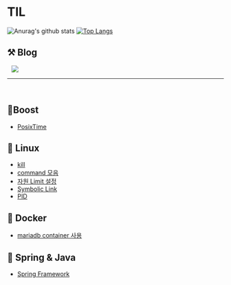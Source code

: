 # TIL
![Anurag's github stats](https://github-readme-stats.vercel.app/api?username=bell-2&show_icons=true&theme=radical) 
[![Top Langs](https://github-readme-stats.vercel.app/api/top-langs/?username=bell-2&layout=compact&theme=dracula)](https://github.com/bell-2/)


## ⚒️ Blog 
<a href="https://mutpp.tistory.com/">
    <img 
        src="http://img.shields.io/badge/-Tech%20Blog-655ced?style=flat&logo=github&link=https://mutpp.tistory.com/"
        style="height : auto; margin-left : 10px; margin-right : 10px;"/>
</a>

<br>

---
<br>

## 🌱Boost 
  - [PosixTime](Boost/Boost/PosixTime.md)

## 🌱 Linux
  - [kill](Linux/kill.md)
  - [command 모음](Linux/command_모음집.md)
  - [자원 Limit 설정](Linux/limit설정.md)
  - [Symbolic Link](Linux/link.md)
  - [PID](Linux/Pid.md)

## 🌱 Docker
  - [mariadb container 사용](Docker/mariadb.md)

## 🌱 Spring & Java
  - [Spring Framework](Spring/SpringFramework.md)